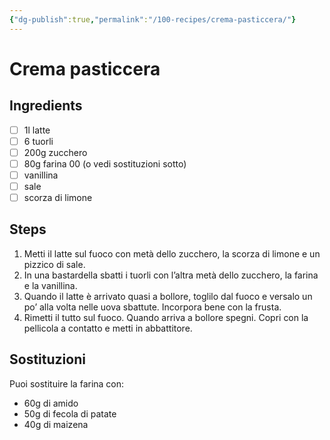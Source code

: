 ```yaml
---
{"dg-publish":true,"permalink":"/100-recipes/crema-pasticcera/"}
---
```


# Crema pasticcera
## Ingredients
- [ ] 1l latte
- [ ] 6 tuorli
- [ ] 200g zucchero
- [ ] 80g farina 00 (o vedi sostituzioni sotto)
- [ ] vanillina
- [ ] sale
- [ ] scorza di limone
## Steps
1. Metti il latte sul fuoco con metà dello zucchero, la scorza di limone e un pizzico di sale.
2. In una bastardella sbatti i tuorli con l’altra metà dello zucchero, la farina e la vanillina.
3. Quando il latte è arrivato quasi a bollore, toglilo dal fuoco e versalo un po’ alla volta nelle uova sbattute. Incorpora bene con la frusta.
4. Rimetti il tutto sul fuoco. Quando arriva a bollore spegni. Copri con la pellicola a contatto e metti in abbattitore.
## Sostituzioni
Puoi sostituire la farina con:
- 60g di amido
- 50g di fecola di patate
- 40g di maizena